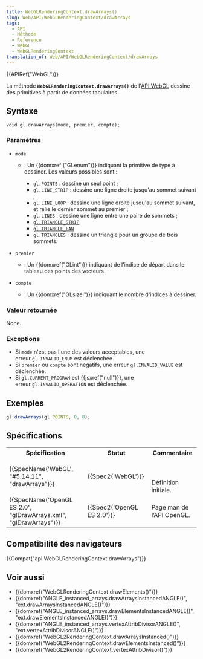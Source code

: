 ```yaml
---
title: WebGLRenderingContext.drawArrays()
slug: Web/API/WebGLRenderingContext/drawArrays
tags:
  - API
  - Méthode
  - Reference
  - WebGL
  - WebGLRenderingContext
translation_of: Web/API/WebGLRenderingContext/drawArrays
---
```

{{APIRef("WebGL")}}

La méthode **`WebGLRenderingContext.drawArrays()`** de l'[API WebGL](/fr-FR/docs/Web/API/WebGL_API) dessine des primitives à partir de données tabulaires.

## Syntaxe

    void gl.drawArrays(mode, premier, compte);

### Paramètres

- `mode`

  - : Un {{domxref ("GLenum")}} indiquant la primitive de type à dessiner. Les valeurs possibles sont :

    - `gl.POINTS` : dessine un seul point ;
    - `gl.LINE_STRIP` : dessine une ligne droite jusqu'au sommet suivant ;
    - `gl.LINE_LOOP` : dessine une ligne droite jusqu'au sommet suivant, et relie le dernier sommet au premier ;
    - `gl.LINES` : dessine une ligne entre une paire de sommets ;
    - [`gl.TRIANGLE_STRIP`](https://en.wikipedia.org/wiki/Triangle_strip)
    - [`gl.TRIANGLE_FAN`](https://en.wikipedia.org/wiki/Triangle_fan)
    - `gl.TRIANGLES` : dessine un triangle pour un groupe de trois sommets.

- `premier`
  - : Un {{domxref("GLint")}} indiquant de l'indice de départ dans le tableau des points des vecteurs.
- `compte`
  - : Un {{domxref("GLsizei")}} indiquant le nombre d'indices à dessiner.

### Valeur retournée

None.

### Exceptions

- Si `mode` n'est pas l'une des valeurs acceptables, une erreur `gl.INVALID_ENUM` est déclenchée.
- Si `premier` ou `compte` sont négatifs, une erreur `gl.INVALID_VALUE` est déclenchée.
- Si `gl.CURRENT_PROGRAM` est {{jsxref("null")}}, une erreur `gl.INVALID_OPERATION` est déclenchée.

## Exemples

```js
gl.drawArrays(gl.POINTS, 0, 8);
```

## Spécifications

<table class="standard-table">
  <tbody>
    <tr>
      <th scope="col">Spécification</th>
      <th scope="col">Statut</th>
      <th scope="col">Commentaire</th>
    </tr>
    <tr>
      <td>{{SpecName('WebGL', "#5.14.11", "drawArrays")}}</td>
      <td>{{Spec2('WebGL')}}</td>
      <td>
        <p> </p>
        Définition initiale.
      </td>
    </tr>
    <tr>
      <td>
        {{SpecName('OpenGL ES 2.0', "glDrawArrays.xml", "glDrawArrays")}}
      </td>
      <td>{{Spec2('OpenGL ES 2.0')}}</td>
      <td><p>Page man de l’API OpenGL.</p></td>
    </tr>
  </tbody>
</table>

## Compatibilité des navigateurs

{{Compat("api.WebGLRenderingContext.drawArrays")}}

## Voir aussi

- {{domxref("WebGLRenderingContext.drawElements()")}}
- {{domxref("ANGLE_instanced_arrays.drawArraysInstancedANGLE()", "ext.drawArraysInstancedANGLE()")}}
- {{domxref("ANGLE_instanced_arrays.drawElementsInstancedANGLE()", "ext.drawElementsInstancedANGLE()")}}
- {{domxref("ANGLE_instanced_arrays.vertexAttribDivisorANGLE()", "ext.vertexAttribDivisorANGLE()")}}
- {{domxref("WebGL2RenderingContext.drawArraysInstanced()")}}
- {{domxref("WebGL2RenderingContext.drawElementsInstanced()")}}
- {{domxref("WebGL2RenderingContext.vertexAttribDivisor()")}}
